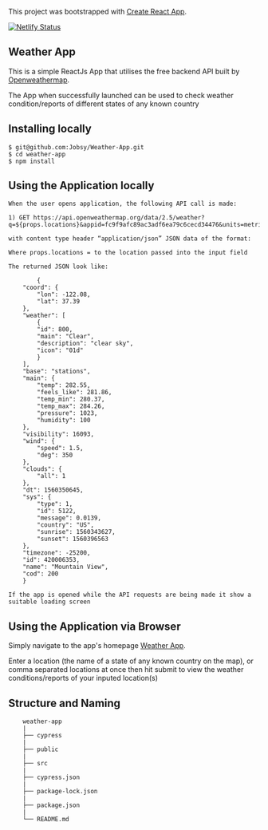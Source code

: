 This project was bootstrapped with [Create React App](https://github.com/facebook/create-react-app).

[![Netlify Status](https://api.netlify.com/api/v1/badges/39263b0e-be64-4a11-8dba-84805da81430/deploy-status)](https://app.netlify.com/sites/elegant-rosalind-4d5aed/deploys)

## Weather App

This is a simple ReactJs App that utilises the free backend API built by [Openweathermap](https://openweathermap.org/).

The App when successfully launched can be used to check weather condition/reports of different states of any known country

## Installing locally

    $ git@github.com:Jobsy/Weather-App.git
    $ cd weather-app
    $ npm install

## Using the Application locally

    When the user opens application, the following API call is made:

    1) GET https://api.openweathermap.org/data/2.5/weather?q=${props.locations}&appid=fc9f9afc89ac3adf6ea79c6cecd34476&units=metric

    with content type header “application/json” JSON data of the format:

    Where props.locations = to the location passed into the input field

    The returned JSON look like:

            {
        "coord": {
            "lon": -122.08,
            "lat": 37.39
        },
        "weather": [
            {
            "id": 800,
            "main": "Clear",
            "description": "clear sky",
            "icon": "01d"
            }
        ],
        "base": "stations",
        "main": {
            "temp": 282.55,
            "feels_like": 281.86,
            "temp_min": 280.37,
            "temp_max": 284.26,
            "pressure": 1023,
            "humidity": 100
        },
        "visibility": 16093,
        "wind": {
            "speed": 1.5,
            "deg": 350
        },
        "clouds": {
            "all": 1
        },
        "dt": 1560350645,
        "sys": {
            "type": 1,
            "id": 5122,
            "message": 0.0139,
            "country": "US",
            "sunrise": 1560343627,
            "sunset": 1560396563
        },
        "timezone": -25200,
        "id": 420006353,
        "name": "Mountain View",
        "cod": 200
        }

    If the app is opened while the API requests are being made it show a suitable loading screen

## Using the Application via Browser

Simply navigate to the app's homepage [Weather App](https://elegant-rosalind-4d5aed.netlify.app/).

Enter a location (the name of a state of any known country on the map), or comma separated locations at once then hit submit to view the weather conditions/reports of your inputed location(s)

## Structure and Naming

```
    weather-app
    |
    ├── cypress
    |
    ├── public
    |
    ├── src
    |
    ├── cypress.json
    |
    ├── package-lock.json
    |
    ├── package.json
    |
    └── README.md

```
